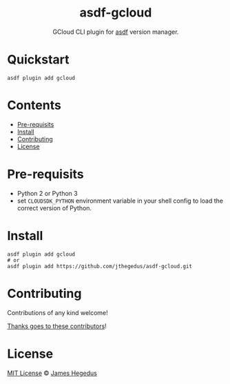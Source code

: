 <div align="center">

# asdf-gcloud

GCloud CLI plugin for [asdf](https://asdf-vm.com) version manager.

</div>

# Quickstart

```shell
asdf plugin add gcloud
```

# Contents

- [Pre-requisits](#pre-requisits)
- [Install](#install)
- [Contributing](#contributing)
- [License](#license)

# Pre-requisits

- Python 2 or Python 3
- set `CLOUDSDK_PYTHON` environment variable in your shell config to load the correct version of Python.

# Install

```shell
asdf plugin add gcloud
# or
asdf plugin add https://github.com/jthegedus/asdf-gcloud.git
```

# Contributing

Contributions of any kind welcome!

[Thanks goes to these contributors](https://github.com/jthegedus/asdf-gcloud/graphs/contributors)!

# License

[MIT License](LICENSE) © [James Hegedus](https://github.com/jthegedus/)

